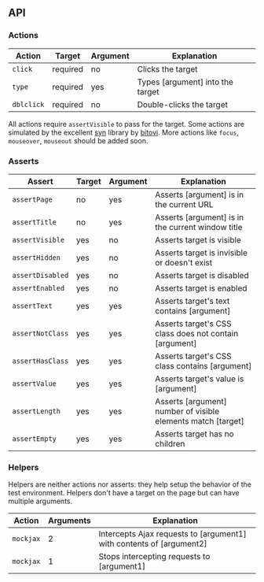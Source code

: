 
## API

### Actions

Action     | Target   | Argument  | Explanation
-----------|----------|-----------|------------
`click`    | required | no        | Clicks the target
`type`     | required | yes       | Types [argument] into the target
`dblclick` | required | no        | Double-clicks the target

All actions require `assertVisible` to pass for the target. Some actions are simulated by the excellent [syn](https://github.com/bitovi/syn) library by [bitovi](http://www.bitovi.com/). More actions like ``focus``, ``mouseover``, ``mouseout`` should be added soon.

### Asserts

Assert          | Target    | Argument | Explanation
----------------|-----------|----------|------------
`assertPage`    | no        | yes      | Asserts [argument] is in the current URL
`assertTitle`   | no        | yes      | Asserts [argument] is in the current window title
`assertVisible` | yes       | no       | Asserts target is visible
`assertHidden`  | yes       | no       | Asserts target is invisible or doesn't exist
`assertDisabled`| yes       | no       | Asserts target is disabled
`assertEnabled` | yes       | no       | Asserts target is enabled
`assertText`    | yes       | yes      | Asserts target's text contains [argument]
`assertNotClass`| yes       | yes      | Asserts target's CSS class does not contain [argument]
`assertHasClass`| yes       | yes      | Asserts target's CSS class contains [argument]
`assertValue`   | yes       | yes      | Asserts target's value is [argument]
`assertLength`  | yes       | yes      | Asserts [argument] number of visible elements match [target]
`assertEmpty`   | yes       | yes      | Asserts target has no children

### Helpers

Helpers are neither actions nor asserts: they help setup the behavior of the test environment. Helpers don't have a target on the page but can have multiple arguments.

Action     | Arguments  | Explanation
-----------|------------|------------------------
`mockjax`  | 2          | Intercepts Ajax requests to [argument1] with contents of [argument2]
`mockjax`  | 1          | Stops intercepting requests to [argument1]
